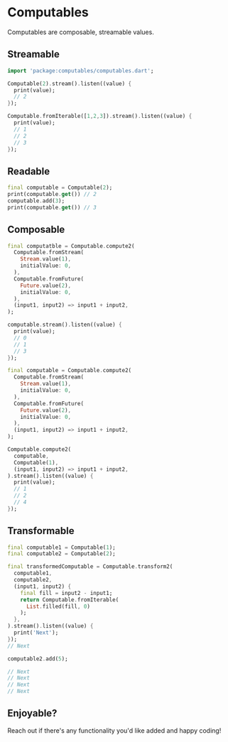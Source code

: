 # Computables

Computables are composable, streamable values.

## Streamable

```dart
import 'package:computables/computables.dart';

Computable(2).stream().listen((value) {
  print(value);
  // 2
});

Computable.fromIterable([1,2,3]).stream().listen((value) {
  print(value);
  // 1
  // 2
  // 3
});

```

## Readable

```dart
final computable = Computable(2);
print(computable.get()) // 2
computable.add(3);
print(computable.get()) // 3
```

## Composable

```dart
final computatble = Computable.compute2(
  Computable.fromStream(
    Stream.value(1),
    initialValue: 0,
  ),
  Computable.fromFuture(
    Future.value(2),
    initialValue: 0,
  ),
  (input1, input2) => input1 + input2,
);

computable.stream().listen((value) {
  print(value);
  // 0
  // 1
  // 3
});
```

```dart
final computable = Computable.compute2(
  Computable.fromStream(
    Stream.value(1),
    initialValue: 0,
  ),
  Computable.fromFuture(
    Future.value(2),
    initialValue: 0,
  ),
  (input1, input2) => input1 + input2,
);

Computable.compute2(
  computable,
  Computable(1),
  (input1, input2) => input1 + input2,
).stream().listen((value) {
  print(value);
  // 1
  // 2
  // 4
});
```

## Transformable

```dart
final computable1 = Computable(1);
final computable2 = Computable(2);

final transformedComputable = Computable.transform2(
  computable1,
  computable2,
  (input1, input2) {
    final fill = input2 - input1;
    return Computable.fromIterable(
      List.filled(fill, 0)
    );
  },
).stream().listen((value) {
  print('Next');
});
// Next

computable2.add(5);

// Next
// Next
// Next
// Next
```

## Enjoyable?

Reach out if there's any functionality you'd like added and happy coding!
